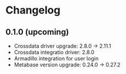 # Changelog

## 0.1.0 (upcoming)

* Crossdata driver upgrade: 2.8.0 → 2.11.1
* Crossdata integratio driver: 2.8.0
* Armadillo integration for user login
* Metabase version upgrade: 0.24.0 → 0.27.2
